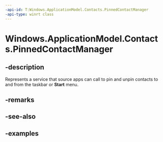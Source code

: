 ```yaml
---
-api-id: T:Windows.ApplicationModel.Contacts.PinnedContactManager
-api-type: winrt class
---
```


<!-- Class syntax.
public class PinnedContactManager
-->

# Windows.ApplicationModel.Contacts.PinnedContactManager

## -description
Represents a service that source apps can call to pin and unpin contacts to and from the taskbar or **Start** menu.

## -remarks

## -see-also

## -examples
